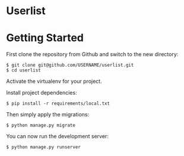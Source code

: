 

# Userlist

# Getting Started

First clone the repository from Github and switch to the new directory:

    $ git clone git@github.com/USERNAME/userlist.git
    $ cd userlist
    
Activate the virtualenv for your project.
    
Install project dependencies:

    $ pip install -r requirements/local.txt
    
    
Then simply apply the migrations:

    $ python manage.py migrate
    

You can now run the development server:

    $ python manage.py runserver
